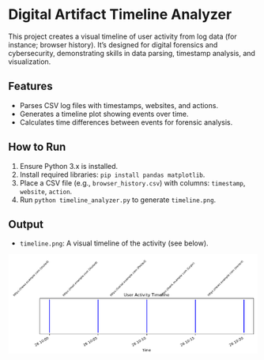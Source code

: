 # Digital Artifact Timeline Analyzer
This project creates a visual timeline of user activity from log data (for instance; browser history). It’s designed for digital forensics and cybersecurity, demonstrating skills in data parsing, timestamp analysis, and visualization.

## Features
- Parses CSV log files with timestamps, websites, and actions.
- Generates a timeline plot showing events over time.
- Calculates time differences between events for forensic analysis.

## How to Run
1. Ensure Python 3.x is installed.
2. Install required libraries: `pip install pandas matplotlib`.
3. Place a CSV file (e.g., `browser_history.csv`) with columns: `timestamp`, `website`, `action`.
4. Run `python timeline_analyzer.py` to generate `timeline.png`.

## Output
- `timeline.png`: A visual timeline of the activity (see below).

![Timeline Example](timeline.png)